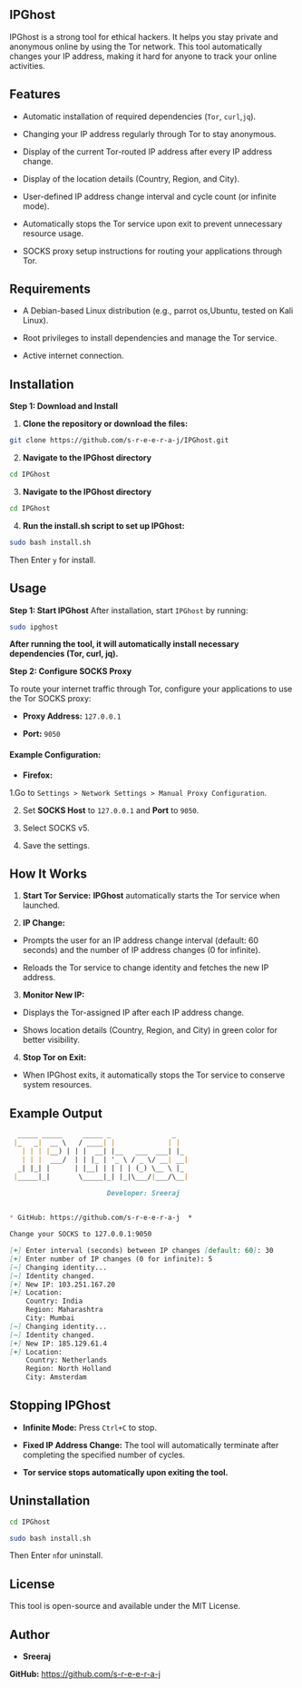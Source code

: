 ## IPGhost

IPGhost is a strong tool for ethical hackers. It helps you stay private and anonymous online by using the Tor network. This tool automatically changes your IP address, making it hard for anyone to track your online activities.

## Features

- Automatic installation of required dependencies (`Tor`, `curl`,`jq`).

- Changing your IP address regularly through Tor to stay anonymous.

- Display of the current Tor-routed IP address after every IP address change.

- Display of the location details (Country, Region, and City).

- User-defined IP address change interval and cycle count (or infinite mode).

- Automatically stops the Tor service upon exit to prevent unnecessary resource usage.

- SOCKS proxy setup instructions for routing your applications through Tor.

## Requirements

- A Debian-based Linux distribution (e.g., parrot os,Ubuntu, tested on Kali Linux).

- Root privileges to install dependencies and manage the Tor service.

- Active internet connection.

## Installation

**Step 1: Download and Install**

1. **Clone the repository or download the files:**
   
```bash
git clone https://github.com/s-r-e-e-r-a-j/IPGhost.git
```
2. **Navigate to the IPGhost directory**
   
```bash
cd IPGhost
```
3. **Navigate to the IPGhost directory**
   
```bash
cd IPGhost
```
4. **Run the install.sh script to set up IPGhost:**

```bash
sudo bash install.sh
```

Then Enter `y` for install.

## Usage

**Step 1: Start IPGhost**
After installation, start `IPGhost` by running:

```bash
sudo ipghost
```

**After running the tool, it will automatically install necessary dependencies (Tor, curl, jq).**

**Step 2: Configure SOCKS Proxy**

To route your internet traffic through Tor, configure your applications to use the Tor SOCKS proxy:

- **Proxy Address:** `127.0.0.1`

- **Port:** `9050`

#### Example Configuration:

- **Firefox:**

1.Go to `Settings > Network Settings > Manual Proxy Configuration`.

2. Set **SOCKS Host** to `127.0.0.1` and **Port** to `9050`.

3. Select SOCKS v5.

4. Save the settings.

## How It Works

1. **Start Tor Service:** **IPGhost** automatically starts the Tor service when launched.

2. **IP Change:**

- Prompts the user for an IP address change interval (default: 60 seconds) and the number of IP address changes (0 for infinite).

- Reloads the Tor service to change identity and fetches the new IP address.

3. **Monitor New IP:**

- Displays the Tor-assigned IP after each IP address change.

- Shows location details (Country, Region, and City) in green color for better visibility.

4. **Stop Tor on Exit:**

- When IPGhost exits, it automatically stops the Tor service to conserve system resources.

## Example Output

```markdown     
  _____ _____     _____ _               _   
 |_   _|  __ \   / ____| |             | |  
   | | | |__) | | |  __| |__   ___  ___| |_ 
   | | |  ___/  | | |_ | '_ \ / _ \/ __| __|
  _| |_| |      | |__| | | | | (_) \__ \ |_ 
 |_____|_|       \_____|_| |_|\___/|___/\__|

                        Developer: Sreeraj                                            
                                            

* GitHub: https://github.com/s-r-e-e-r-a-j  *

Change your SOCKS to 127.0.0.1:9050

[+] Enter interval (seconds) between IP changes [default: 60]: 30
[+] Enter number of IP changes (0 for infinite): 5
[~] Changing identity...
[~] Identity changed.
[+] New IP: 103.251.167.20
[+] Location:
    Country: India
    Region: Maharashtra
    City: Mumbai
[~] Changing identity...
[~] Identity changed.
[+] New IP: 185.129.61.4
[+] Location:
    Country: Netherlands
    Region: North Holland
    City: Amsterdam
```
## Stopping IPGhost

- **Infinite Mode:** Press `Ctrl+C` to stop.

- **Fixed IP Address Change:** The tool will automatically terminate after completing the specified number of cycles.

- **Tor service stops automatically upon exiting the tool.**

## Uninstallation

```bash
cd IPGhost

sudo bash install.sh
```
Then Enter `n`for uninstall.

## License

This tool is open-source and available under the MIT License.

## Author

- **Sreeraj**

**GitHub:** https://github.com/s-r-e-e-r-a-j

